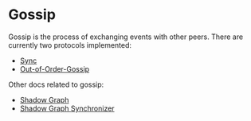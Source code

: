 # Gossip

Gossip is the process of exchanging events with other peers. There are currently two protocols implemented:

- [Sync](syncing/sync-protocol.md)
- [Out-of-Order-Gossip](OOG/OOG-protocol.md)

Other docs related to gossip:

- [Shadow Graph](shadow-graph.md)
- [Shadow Graph Synchronizer](shadowgraph-synchronizer.md)

